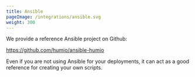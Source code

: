 ```yaml
---
title: Ansible
pageImage: /integrations/ansible.svg
weight: 300
---
```


We provide a reference Ansible project on Github:

https://github.com/humio/ansible-humio

Even if you are not using Ansible for your deployments, it can act as a good reference
for creating your own scripts.
